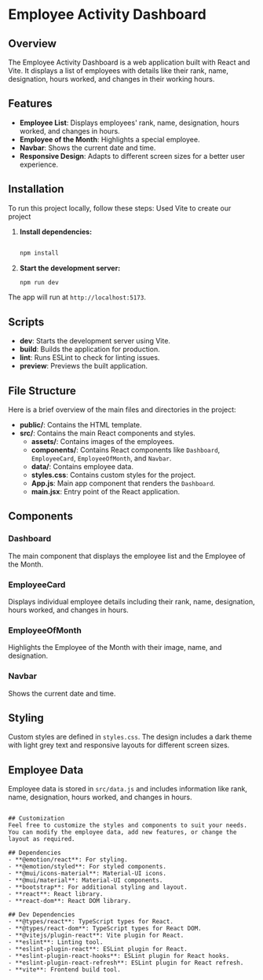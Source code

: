 # Employee Activity Dashboard

## Overview
The Employee Activity Dashboard is a web application built with React and Vite. It displays a list of employees with details like their rank, name, designation, hours worked, and changes in their working hours. 

## Features
- **Employee List**: Displays employees' rank, name, designation, hours worked, and changes in hours.
- **Employee of the Month**: Highlights a special employee.
- **Navbar**: Shows the current date and time.
- **Responsive Design**: Adapts to different screen sizes for a better user experience.

## Installation
To run this project locally, follow these steps:
Used Vite to create our project 


1. **Install dependencies:**
   ```bash

   npm install
   ```

2. **Start the development server:**
   ```bash
   npm run dev
   ```

The app will run at `http://localhost:5173`.

## Scripts
- **dev**: Starts the development server using Vite.
- **build**: Builds the application for production.
- **lint**: Runs ESLint to check for linting issues.
- **preview**: Previews the built application.

## File Structure
Here is a brief overview of the main files and directories in the project:

- **public/**: Contains the HTML template.
- **src/**: Contains the main React components and styles.
  - **assets/**: Contains images of the employees.
  - **components/**: Contains React components like `Dashboard`, `EmployeeCard`, `EmployeeOfMonth`, and `Navbar`.
  - **data/**: Contains employee data.
  - **styles.css**: Contains custom styles for the project.
  - **App.js**: Main app component that renders the `Dashboard`.
  - **main.jsx**: Entry point of the React application.

## Components
### Dashboard
The main component that displays the employee list and the Employee of the Month.

### EmployeeCard
Displays individual employee details including their rank, name, designation, hours worked, and changes in hours.

### EmployeeOfMonth
Highlights the Employee of the Month with their image, name, and designation.

### Navbar
Shows the current date and time.

## Styling
Custom styles are defined in `styles.css`. The design includes a dark theme with light grey text and responsive layouts for different screen sizes.

## Employee Data
Employee data is stored in `src/data.js` and includes information like rank, name, designation, hours worked, and changes in hours.

```

## Customization
Feel free to customize the styles and components to suit your needs. You can modify the employee data, add new features, or change the layout as required.

## Dependencies
- **@emotion/react**: For styling.
- **@emotion/styled**: For styled components.
- **@mui/icons-material**: Material-UI icons.
- **@mui/material**: Material-UI components.
- **bootstrap**: For additional styling and layout.
- **react**: React library.
- **react-dom**: React DOM library.

## Dev Dependencies
- **@types/react**: TypeScript types for React.
- **@types/react-dom**: TypeScript types for React DOM.
- **@vitejs/plugin-react**: Vite plugin for React.
- **eslint**: Linting tool.
- **eslint-plugin-react**: ESLint plugin for React.
- **eslint-plugin-react-hooks**: ESLint plugin for React hooks.
- **eslint-plugin-react-refresh**: ESLint plugin for React refresh.
- **vite**: Frontend build tool.



